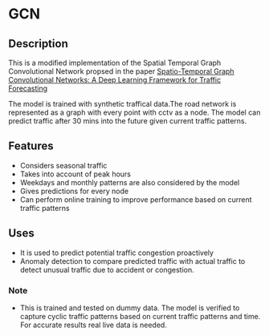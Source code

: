 # GCN

## Description

This is a modified implementation of the Spatial Temporal Graph Convolutional Network propsed in the paper [Spatio-Temporal Graph Convolutional Networks: A Deep Learning Framework for Traffic Forecasting](https://arxiv.org/pdf/1709.04875)

The model is trained with synthetic traffical data.The road network is represented as a graph with every point with cctv as a node. The model can predict traffic after 30 mins into the future given current traffic patterns.

## Features
- Considers seasonal traffic
- Takes into account of peak hours
- Weekdays and monthly patterns are also considered by the model
- Gives predictions for every node
- Can perform online training to improve performance based on current traffic patterns
                
## Uses
- It is used to predict potential traffic congestion proactively
- Anomaly detection to compare predicted traffic with actual traffic to detect unusual traffic due to accident or congestion.

### Note
- This is trained and tested on dummy data. The model is verified to capture cyclic traffic patterns based on current traffic patterns and time. For accurate results real live data is needed.